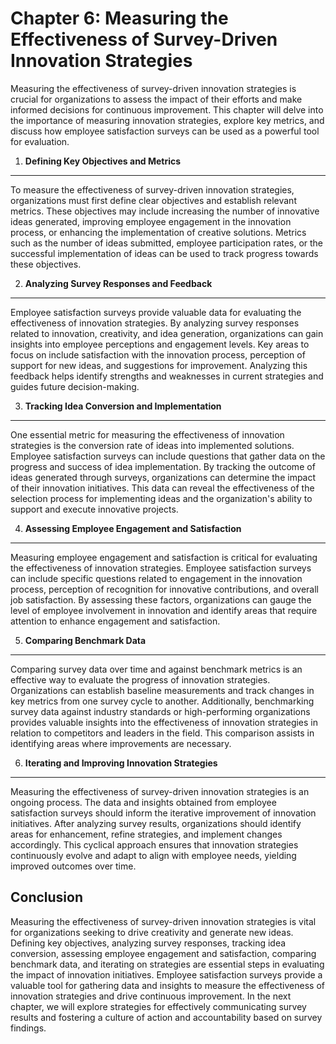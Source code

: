 Chapter 6: Measuring the Effectiveness of Survey-Driven Innovation Strategies
=============================================================================

Measuring the effectiveness of survey-driven innovation strategies is crucial for organizations to assess the impact of their efforts and make informed decisions for continuous improvement. This chapter will delve into the importance of measuring innovation strategies, explore key metrics, and discuss how employee satisfaction surveys can be used as a powerful tool for evaluation.

1. **Defining Key Objectives and Metrics**
------------------------------------------

To measure the effectiveness of survey-driven innovation strategies, organizations must first define clear objectives and establish relevant metrics. These objectives may include increasing the number of innovative ideas generated, improving employee engagement in the innovation process, or enhancing the implementation of creative solutions. Metrics such as the number of ideas submitted, employee participation rates, or the successful implementation of ideas can be used to track progress towards these objectives.

2. **Analyzing Survey Responses and Feedback**
----------------------------------------------

Employee satisfaction surveys provide valuable data for evaluating the effectiveness of innovation strategies. By analyzing survey responses related to innovation, creativity, and idea generation, organizations can gain insights into employee perceptions and engagement levels. Key areas to focus on include satisfaction with the innovation process, perception of support for new ideas, and suggestions for improvement. Analyzing this feedback helps identify strengths and weaknesses in current strategies and guides future decision-making.

3. **Tracking Idea Conversion and Implementation**
--------------------------------------------------

One essential metric for measuring the effectiveness of innovation strategies is the conversion rate of ideas into implemented solutions. Employee satisfaction surveys can include questions that gather data on the progress and success of idea implementation. By tracking the outcome of ideas generated through surveys, organizations can determine the impact of their innovation initiatives. This data can reveal the effectiveness of the selection process for implementing ideas and the organization's ability to support and execute innovative projects.

4. **Assessing Employee Engagement and Satisfaction**
-----------------------------------------------------

Measuring employee engagement and satisfaction is critical for evaluating the effectiveness of innovation strategies. Employee satisfaction surveys can include specific questions related to engagement in the innovation process, perception of recognition for innovative contributions, and overall job satisfaction. By assessing these factors, organizations can gauge the level of employee involvement in innovation and identify areas that require attention to enhance engagement and satisfaction.

5. **Comparing Benchmark Data**
-------------------------------

Comparing survey data over time and against benchmark metrics is an effective way to evaluate the progress of innovation strategies. Organizations can establish baseline measurements and track changes in key metrics from one survey cycle to another. Additionally, benchmarking survey data against industry standards or high-performing organizations provides valuable insights into the effectiveness of innovation strategies in relation to competitors and leaders in the field. This comparison assists in identifying areas where improvements are necessary.

6. **Iterating and Improving Innovation Strategies**
----------------------------------------------------

Measuring the effectiveness of survey-driven innovation strategies is an ongoing process. The data and insights obtained from employee satisfaction surveys should inform the iterative improvement of innovation initiatives. After analyzing survey results, organizations should identify areas for enhancement, refine strategies, and implement changes accordingly. This cyclical approach ensures that innovation strategies continuously evolve and adapt to align with employee needs, yielding improved outcomes over time.

Conclusion
----------

Measuring the effectiveness of survey-driven innovation strategies is vital for organizations seeking to drive creativity and generate new ideas. Defining key objectives, analyzing survey responses, tracking idea conversion, assessing employee engagement and satisfaction, comparing benchmark data, and iterating on strategies are essential steps in evaluating the impact of innovation initiatives. Employee satisfaction surveys provide a valuable tool for gathering data and insights to measure the effectiveness of innovation strategies and drive continuous improvement. In the next chapter, we will explore strategies for effectively communicating survey results and fostering a culture of action and accountability based on survey findings.
